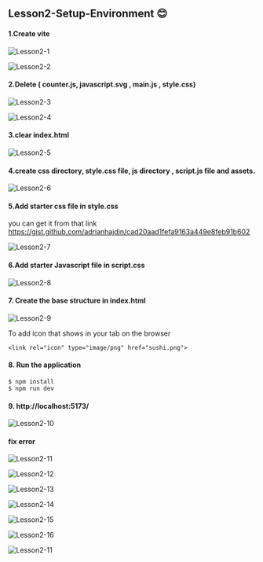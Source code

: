## Lesson2-Setup-Environment 😊

#### 1.Create vite
![Lesson2-1](https://github.com/fatmakhaledosman/Sushi-Themed-Website-with-vite-2024/blob/main/Lesson2-setup-environment/images-readme-file/img2-01.png)

![Lesson2-2](https://github.com/fatmakhaledosman/Sushi-Themed-Website-with-vite-2024/blob/main/Lesson2-setup-environment/images-readme-file/img2-02.png)

#### 2.Delete ( counter.js, javascript.svg , main.js , style.css)
![Lesson2-3](https://github.com/fatmakhaledosman/Sushi-Themed-Website-with-vite-2024/blob/main/Lesson2-setup-environment/images-readme-file/img2-03.png)

![Lesson2-4](https://github.com/fatmakhaledosman/Sushi-Themed-Website-with-vite-2024/blob/main/Lesson2-setup-environment/images-readme-file/img2-04.png)

#### 3.clear index.html
![Lesson2-5](https://github.com/fatmakhaledosman/Sushi-Themed-Website-with-vite-2024/blob/main/Lesson2-setup-environment/images-readme-file/img2-05.png)

#### 4.create css directory, style.css file, js directory , script.js file and assets.

![Lesson2-6](https://github.com/fatmakhaledosman/Sushi-Themed-Website-with-vite-2024/blob/main/Lesson2-setup-environment/images-readme-file/img2-06.png)

#### 5.Add starter css file in style.css
you can get it from that link 
https://gist.github.com/adrianhajdin/cad20aad1fefa9163a449e8feb91b602

![Lesson2-7](https://github.com/fatmakhaledosman/Sushi-Themed-Website-with-vite-2024/blob/main/Lesson2-setup-environment/images-readme-file/img2-07.png)




#### 6.Add starter Javascript file in script.css

![Lesson2-8](https://github.com/fatmakhaledosman/Sushi-Themed-Website-with-vite-2024/blob/main/Lesson2-setup-environment/images-readme-file/img2-08.png)


#### 7. Create the base structure in index.html
![Lesson2-9](https://github.com/fatmakhaledosman/Sushi-Themed-Website-with-vite-2024/blob/main/Lesson2-setup-environment/images-readme-file/img2-09.png)

To add icon that shows in your tab on the browser
```
<link rel="icon" type="image/png" href="sushi.png">
```

#### 8. Run the application 
```
$ npm install
$ npm run dev
```

#### 9. http://localhost:5173/

![Lesson2-10](https://github.com/fatmakhaledosman/Sushi-Themed-Website-with-vite-2024/blob/main/Lesson2-setup-environment/images-readme-file/img2-10.png)

#### fix error

![Lesson2-11](https://github.com/fatmakhaledosman/Sushi-Themed-Website-with-vite-2024/blob/main/Lesson2-setup-environment/images-readme-file/img2-11.png)

![Lesson2-12](https://github.com/fatmakhaledosman/Sushi-Themed-Website-with-vite-2024/blob/main/Lesson2-setup-environment/images-readme-file/img2-12.png)

![Lesson2-13](https://github.com/fatmakhaledosman/Sushi-Themed-Website-with-vite-2024/blob/main/Lesson2-setup-environment/images-readme-file/img2-13.png)

![Lesson2-14](https://github.com/fatmakhaledosman/Sushi-Themed-Website-with-vite-2024/blob/main/Lesson2-setup-environment/images-readme-file/img2-14.png)

![Lesson2-15](https://github.com/fatmakhaledosman/Sushi-Themed-Website-with-vite-2024/blob/main/Lesson2-setup-environment/images-readme-file/img2-15.png)

![Lesson2-16](https://github.com/fatmakhaledosman/Sushi-Themed-Website-with-vite-2024/blob/main/Lesson2-setup-environment/images-readme-file/img2-16.png)

![Lesson2-11](https://github.com/fatmakhaledosman/Sushi-Themed-Website-with-vite-2024/blob/main/Lesson2-setup-environment/images-readme-file/img2-17.png)


